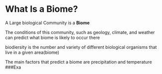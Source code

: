 # What Is a Biome?
A Large biological Community is a **Biome**

The conditions of this community, such as geology, climate, and weather can predict what  biome is likely to occur there

biodiersity is the number and variety of different biological organisms that live in a given area(biome)

The main factors that predict a biome are precipitation and temperature
###Exa